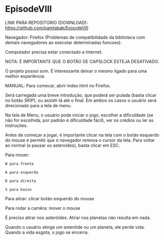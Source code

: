 # EpisodeVIII

LINK PARA REPOSITORIO (DOWNLOAD): https://github.com/pamtabak/EpisodeVIII

Navegador: Firefox (Problemas de compatibilidade da biblioteca com demais navegadores ao executar determinadas funcoes).

Computador precisa estar conectado a Internet.

NOTA: É IMPORTANTE QUE O BOTÃO DE CAPSLOCK ESTEJA DESATIVADO.

O projeto possui som. É interessante deixar o mesmo ligado para uma melhor experiência.



MANUAL: 
Para comecar, abrir index.html no Firefox.

Será carregada uma breve introdução, que poderá ser pulada (basta clicar no botão SKIP), ou assisti-lá até o final. Em ambos os casos o usuário será direcionado para a tela de menu.

Na tela de Menu, o usuário pode iniciar o jogo, escolher a dificuldade (se não for escolhida, por padrão é dificuldade fácil), ver os crédios ou ler as instruções.


Antes de começar a jogar, é importante clicar na tela com o botão esquerdo do mouse e permitir que o navegador remova o cursor da tela. Para voltar ao normal (e pausar os asteroides), basta clicar em ESC.


Para mover:

	W para frente
	
	A para esquerda
	
	D para direita
	
	S para baixo
	

Para atirar: clicar botão esquerdo do mouse

Para rodar a camêra: mover o mouse


É preciso atirar nos asteróides. Atirar nos planetas não resulta em nada.

Quando o usuário atinge um asteróide ou um planeta, ele perde vida. Quando a vida esgota, o jogo se encerra.
